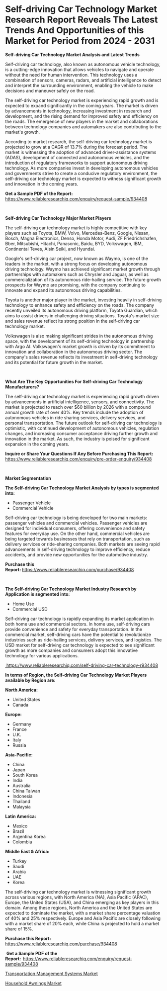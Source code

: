 <p><h1>Self-driving Car Technology Market Research Report Reveals The Latest Trends And Opportunities of this Market for Period from 2024 - 2031</h1></p><p><strong>Self-driving Car Technology Market Analysis and Latest Trends</strong></p>
<p><p>Self-driving car technology, also known as autonomous vehicle technology, is a cutting-edge innovation that allows vehicles to navigate and operate without the need for human intervention. This technology uses a combination of sensors, cameras, radars, and artificial intelligence to detect and interpret the surrounding environment, enabling the vehicle to make decisions and maneuver safely on the road.</p><p>The self-driving car technology market is experiencing rapid growth and is expected to expand significantly in the coming years. The market is driven by advancements in technology, increasing investment in research and development, and the rising demand for improved safety and efficiency on the roads. The emergence of new players in the market and collaborations between technology companies and automakers are also contributing to the market's growth.</p><p>According to market research, the self-driving car technology market is projected to grow at a CAGR of 13.7% during the forecast period. The market is witnessing the adoption of advanced driver-assistance systems (ADAS), development of connected and autonomous vehicles, and the introduction of regulatory frameworks to support autonomous driving technology. As more companies invest in developing autonomous vehicles and governments strive to create a conducive regulatory environment, the self-driving car technology market is expected to witness significant growth and innovation in the coming years.</p></p>
<p><strong>Get a Sample PDF of the Report:&nbsp;</strong> <a href="https://www.reliableresearchiq.com/enquiry/request-sample/934408">https://www.reliableresearchiq.com/enquiry/request-sample/934408</a></p>
<p>&nbsp;</p>
<p><strong>Self-driving Car Technology Major Market Players</strong></p>
<p><p>The self-driving car technology market is highly competitive with key players such as Toyota, BMW, Volvo, Mercedes-Benz, Google, Nissan, Bosch, Magna Electronics, Denso, Honda Motor, Audi, ZF Friedrichshafen, Bber, Mitsubishi, Hitachi, Panasonic, Baidu, BYD, Volkswagen, IBM, Continental Teves, Aisin Seiki, and Hyundai.</p><p>Google's self-driving car project, now known as Waymo, is one of the leaders in the market, with a strong focus on developing autonomous driving technology. Waymo has achieved significant market growth through partnerships with automakers such as Chrysler and Jaguar, as well as commercialization of its autonomous ride-hailing service. The future growth prospects for Waymo are promising, with the company continuing to innovate and expand its autonomous driving capabilities.</p><p>Toyota is another major player in the market, investing heavily in self-driving technology to enhance safety and efficiency on the roads. The company recently unveiled its autonomous driving platform, Toyota Guardian, which aims to assist drivers in challenging driving situations. Toyota's market size and sales revenue reflect its strong position in the self-driving car technology market.</p><p>Volkswagen is also making significant strides in the autonomous driving space, with the development of its self-driving technology in partnership with Argo AI. Volkswagen's market growth is driven by its commitment to innovation and collaboration in the autonomous driving sector. The company's sales revenue reflects its investment in self-driving technology and its potential for future growth in the market.</p></p>
<p>&nbsp;</p>
<p><strong>What Are The Key Opportunities For Self-driving Car Technology Manufacturers?</strong></p>
<p><p>The self-driving car technology market is experiencing rapid growth driven by advancements in artificial intelligence, sensors, and connectivity. The market is projected to reach over $60 billion by 2026 with a compound annual growth rate of over 40%. Key trends include the adoption of autonomous vehicles in ride sharing services, delivery services, and personal transportation. The future outlook for self-driving car technology is optimistic, with continued development of autonomous vehicles, regulation changes, and increasing consumer acceptance driving further growth and innovation in the market. As such, the industry is poised for significant expansion in the coming years.</p></p>
<p><strong>Inquire or Share Your Questions If Any Before Purchasing This Report:</strong> <a href="https://www.reliableresearchiq.com/enquiry/pre-order-enquiry/934408">https://www.reliableresearchiq.com/enquiry/pre-order-enquiry/934408</a></p>
<p>&nbsp;</p>
<p><strong>Market Segmentation</strong></p>
<p><strong>The Self-driving Car Technology Market Analysis by types is segmented into:</strong></p>
<p><ul><li>Passenger Vehicle</li><li>Commercial Vehicle</li></ul></p>
<p><p>Self-driving car technology is being developed for two main markets: passenger vehicles and commercial vehicles. Passenger vehicles are designed for individual consumers, offering convenience and safety features for everyday use. On the other hand, commercial vehicles are being targeted towards businesses that rely on transportation, such as delivery services or ride-sharing companies. Both markets are seeing rapid advancements in self-driving technology to improve efficiency, reduce accidents, and provide new opportunities for the automotive industry.</p></p>
<p><strong>Purchase this Report:&nbsp;</strong><a href="https://www.reliableresearchiq.com/purchase/934408">https://www.reliableresearchiq.com/purchase/934408</a></p>
<p>&nbsp;</p>
<p><strong>The Self-driving Car Technology Market Industry Research by Application is segmented into:</strong></p>
<p><ul><li>Home Use</li><li>Commercial USD</li></ul></p>
<p><p>Self-driving car technology is rapidly expanding its market application in both home use and commercial sectors. In home use, self-driving cars provide convenience and safety for everyday transportation. In the commercial market, self-driving cars have the potential to revolutionize industries such as ride-hailing services, delivery services, and logistics. The USD market for self-driving car technology is expected to see significant growth as more companies and consumers adopt this innovative technology for various applications.</p></p>
<p><a href="https://www.reliableresearchiq.com/self-driving-car-technology-r934408">&nbsp;https://www.reliableresearchiq.com/self-driving-car-technology-r934408</a></p>
<p><strong>In terms of Region, the Self-driving Car Technology Market Players available by Region are:</strong></p>
<p>
    <p> <strong> North America: </strong>
        <ul>
            <li>United States</li>
            <li>Canada</li>
        </ul>
        </p> 
    <p> <strong> Europe: </strong>
        <ul>
            <li>Germany</li>
            <li>France</li>
            <li>U.K.</li>
            <li>Italy</li>
            <li>Russia</li>
        </ul>
        </p> 
    <p> <strong> Asia-Pacific: </strong>
        <ul>
            <li>China</li>
            <li>Japan</li>
            <li>South Korea</li>
            <li>India</li>
            <li>Australia</li>
            <li>China Taiwan</li>
            <li>Indonesia</li>
            <li>Thailand</li>
            <li>Malaysia</li>
        </ul>
        </p> 
    <p> <strong> Latin America: </strong>
        <ul>
            <li>Mexico</li>
            <li>Brazil</li>
            <li>Argentina Korea</li>
            <li>Colombia</li>
        </ul>
        </p> 
    <p> <strong> Middle East & Africa: </strong>
        <ul>
            <li>Turkey</li>
            <li>Saudi</li>
            <li>Arabia</li>
            <li>UAE</li>
            <li>Korea</li>
        </ul>
    </p>
    </p>
<p><p>The self-driving car technology market is witnessing significant growth across various regions, with North America (NA), Asia Pacific (APAC), Europe, the United States (USA), and China emerging as key players in this domain. Among these regions, North America and the United States are expected to dominate the market, with a market share percentage valuation of 40% and 25% respectively. Europe and Asia Pacific are closely following with a market share of 20% each, while China is projected to hold a market share of 15%.</p></p>
<p><strong>Purchase this Report: </strong><a href="https://www.reliableresearchiq.com/purchase/934408">https://www.reliableresearchiq.com/purchase/934408</a></p>
<p>&nbsp;<strong>Get a Sample PDF of the Report:&nbsp;&nbsp;</strong><a href="https://www.reliableresearchiq.com/enquiry/request-sample/934408">https://www.reliableresearchiq.com/enquiry/request-sample/934408</a></p>
<p><strong></strong></p>
<p><p><a href="https://github.com/BurtonGALEN/Market-Research-Report-List-1/blob/main/transportation-management-systems-market.md">Transportation Management Systems Market</a></p><p><a href="https://view.publitas.com/reportprime-1/household-awnings-market-market-segmentation-geographical-regions-and-market-forcast-till-2031/">Household Awnings Market</a></p></p>